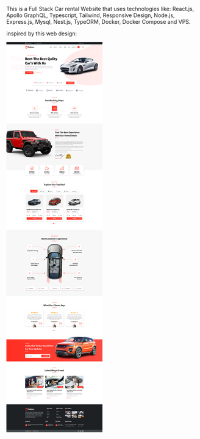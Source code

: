 This is a Full Stack Car rental Website that uses technologies like: 
React.js, 
Apollo GraphQL,
Typescript,
Tailwind,
Responsive Design,
Node.js, 
Express.js,
Mysql,
Nest.js, 
TypeORM,
Docker,
Docker Compose and
VPS.

inspired by this web design:

![alt text](https://github.com/rojenrosal/best-car/blob/main/react-nestjs-full-web-app-master/react-cars-app/src/assets/images/homepage_design.png)
